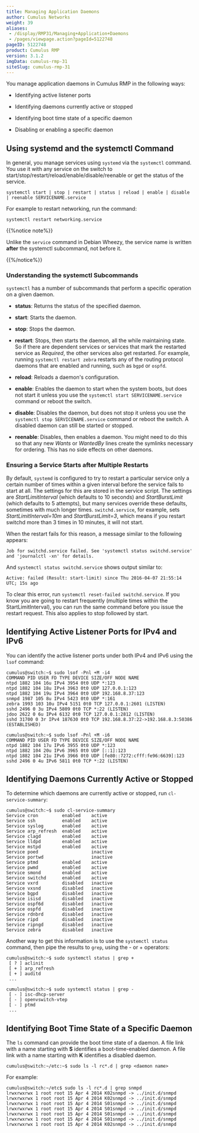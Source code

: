 ```yaml
---
title: Managing Application Daemons
author: Cumulus Networks
weight: 39
aliases:
 - /display/RMP31/Managing+Application+Daemons
 - /pages/viewpage.action?pageId=5122748
pageID: 5122748
product: Cumulus RMP
version: 3.1.2
imgData: cumulus-rmp-31
siteSlug: cumulus-rmp-31
---
```

You manage application daemons in Cumulus RMP in the following ways:

  - Identifying active listener ports

  - Identifying daemons currently active or stopped

  - Identifying boot time state of a specific daemon

  - Disabling or enabling a specific daemon

## Using systemd and the systemctl Command</span>

In general, you manage services using `systemd` via the `systemctl`
command. You use it with any service on the switch to
start/stop/restart/reload/enable/disable/reenable or get the status of
the service.

    systemctl start | stop | restart | status | reload | enable | disable | reenable SERVICENAME.service

For example to restart networking, run the command:

    systemctl restart networking.service

{{%notice note%}}

Unlike the `service` command in Debian Wheezy, the service name is
written **after** the systemctl subcommand, not before it.

{{%/notice%}}

### Understanding the systemctl Subcommands</span>

`systemctl` has a number of subcommands that perform a specific
operation on a given daemon.

  - **status**: Returns the status of the specified daemon.

  - **start**: Starts the daemon.

  - **stop**: Stops the daemon.

  - **restart**: Stops, then starts the daemon, all the while
    maintaining state. So if there are dependent services or services
    that mark the restarted service as *Required*, the other services
    also get restarted. For example, running `systemctl restart zebra`
    restarts any of the routing protocol daemons that are enabled and
    running, such as `bgpd` or `ospfd`.

  - **reload**: Reloads a daemon's configuration.

  - **enable**: Enables the daemon to start when the system boots, but
    does not start it unless you use the `systemctl start
    SERVICENAME.service` command or reboot the switch.

  - **disable**: Disables the daemon, but does not stop it unless you
    use the `systemctl stop SERVICENAME.service` command or reboot the
    switch. A disabled daemon can still be started or stopped.

  - **reenable**: Disables, then enables a daemon. You might need to do
    this so that any new *Wants* or *WantedBy* lines create the symlinks
    necessary for ordering. This has no side effects on other daemons.

### Ensuring a Service Starts after Multiple Restarts</span>

By default, `systemd` is configured to try to restart a particular
service only a certain number of times within a given interval before
the service fails to start at all. The settings for this are stored in
the service script. The settings are *StartLimitInterval* (which
defaults to 10 seconds) and *StartBurstLimit* (which defaults to 5
attempts), but many services override these defaults, sometimes with
much longer times. `switchd.service`, for example, sets
*StartLimitInterval=10m* and *StartBurstLimit=3*, which means if you
restart switchd more than 3 times in 10 minutes, it will not start.

When the restart fails for this reason, a message similar to the
following appears:

    Job for switchd.service failed. See 'systemctl status switchd.service' and 'journalctl -xn' for details.

And `systemctl status switchd.service` shows output similar to:

    Active: failed (Result: start-limit) since Thu 2016-04-07 21:55:14 UTC; 15s ago

To clear this error, run `systemctl reset-failed switchd.service`. If
you know you are going to restart frequently (multiple times within the
StartLimitInterval), you can run the same command before you issue the
restart request. This also applies to stop followed by start.

## Identifying Active Listener Ports for IPv4 and IPv6</span>

You can identify the active listener ports under both IPv4 and IPv6
using the `lsof` command:

    cumulus@switch:~$ sudo lsof -Pnl +M -i4
    COMMAND PID USER FD TYPE DEVICE SIZE/OFF NODE NAME
    ntpd 1882 104 16u IPv4 3954 0t0 UDP *:123
    ntpd 1882 104 18u IPv4 3963 0t0 UDP 127.0.0.1:123
    ntpd 1882 104 19u IPv4 3964 0t0 UDP 192.168.8.37:123
    snmpd 1987 105 8u IPv4 5423 0t0 UDP *:161
    zebra 1993 103 10u IPv4 5151 0t0 TCP 127.0.0.1:2601 (LISTEN)
    sshd 2496 0 3u IPv4 5809 0t0 TCP *:22 (LISTEN)
    jdoo 2622 0 6u IPv4 6132 0t0 TCP 127.0.0.1:2812 (LISTEN)
    sshd 31700 0 3r IPv4 187630 0t0 TCP 192.168.8.37:22->192.168.8.3:50386 (ESTABLISHED)
     
    cumulus@switch:~$ sudo lsof -Pnl +M -i6
    COMMAND PID USER FD TYPE DEVICE SIZE/OFF NODE NAME
    ntpd 1882 104 17u IPv6 3955 0t0 UDP *:123
    ntpd 1882 104 20u IPv6 3965 0t0 UDP [::1]:123
    ntpd 1882 104 21u IPv6 3966 0t0 UDP [fe80::7272:cfff:fe96:6639]:123
    sshd 2496 0 4u IPv6 5811 0t0 TCP *:22 (LISTEN)

## Identifying Daemons Currently Active or Stopped</span>

To determine which daemons are currently active or stopped, run
`cl-service-summary`:

    cumulus@switch:~$ sudo cl-service-summary
    Service cron         enabled    active 
    Service ssh          enabled    active 
    Service syslog       enabled    active     
    Service arp_refresh  enabled    active   
    Service clagd        enabled    active   
    Service lldpd        enabled    active   
    Service mstpd        enabled    active   
    Service poed                    inactive 
    Service portwd                  inactive 
    Service ptmd         enabled    active   
    Service pwmd         enabled    active   
    Service smond        enabled    active   
    Service switchd      enabled    active   
    Service vxrd         disabled   inactive 
    Service vxsnd        disabled   inactive 
    Service bgpd         disabled   inactive 
    Service isisd        disabled   inactive 
    Service ospf6d       disabled   inactive 
    Service ospfd        disabled   inactive 
    Service rdnbrd       disabled   inactive 
    Service ripd         disabled   inactive 
    Service ripngd       disabled   inactive 
    Service zebra        disabled   inactive 

Another way to get this information is to use the `systemctl status`
command, then pipe the results to `grep`, using the - or + operators:

    cumulus@switch:~$ sudo systemctl status | grep +
     [ ? ] aclinit
     [ + ] arp_refresh
     [ + ] auditd
     ...
     
    cumulus@switch:~$ sudo systemctl status | grep -
     [ - ] isc-dhcp-server
     [ - ] openvswitch-vtep
     [ - ] ptmd
     ...

## Identifying Boot Time State of a Specific Daemon</span>

The `ls` command can provide the boot time state of a daemon. A file
link with a name starting with **S** identifies a boot-time-enabled
daemon. A file link with a name starting with **K** identifies a
disabled daemon.

    cumulus@switch:~/etc:~$ sudo ls -l rc*.d | grep <daemon name>

For example:

    cumulus@switch:~/etc$ sudo ls -l rc*.d | grep snmpd
    lrwxrwxrwx 1 root root 15 Apr 4 2014 K02snmpd -> ../init.d/snmpd
    lrwxrwxrwx 1 root root 15 Apr 4 2014 K02snmpd -> ../init.d/snmpd
    lrwxrwxrwx 1 root root 15 Apr 4 2014 S01snmpd -> ../init.d/snmpd
    lrwxrwxrwx 1 root root 15 Apr 4 2014 S01snmpd -> ../init.d/snmpd
    lrwxrwxrwx 1 root root 15 Apr 4 2014 S01snmpd -> ../init.d/snmpd
    lrwxrwxrwx 1 root root 15 Apr 4 2014 S01snmpd -> ../init.d/snmpd
    lrwxrwxrwx 1 root root 15 Apr 4 2014 K02snmpd -> ../init.d/snmpd

<article id="html-search-results" class="ht-content" style="display: none;">

</article>

<footer id="ht-footer">

</footer>
